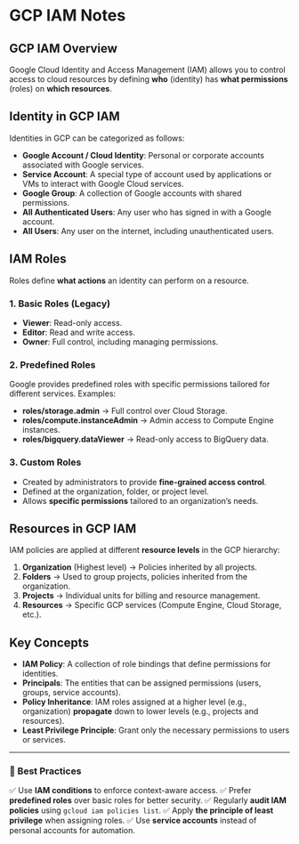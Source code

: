 # GCP IAM Notes

## GCP IAM Overview
Google Cloud Identity and Access Management (IAM) allows you to control access to cloud resources by defining **who** (identity) has **what permissions** (roles) on **which resources**.

## Identity in GCP IAM
Identities in GCP can be categorized as follows:

- **Google Account / Cloud Identity**: Personal or corporate accounts associated with Google services.
- **Service Account**: A special type of account used by applications or VMs to interact with Google Cloud services.
- **Google Group**: A collection of Google accounts with shared permissions.
- **All Authenticated Users**: Any user who has signed in with a Google account.
- **All Users**: Any user on the internet, including unauthenticated users.

## IAM Roles
Roles define **what actions** an identity can perform on a resource.

### 1. Basic Roles (Legacy)
- **Viewer**: Read-only access.
- **Editor**: Read and write access.
- **Owner**: Full control, including managing permissions.

### 2. Predefined Roles
Google provides predefined roles with specific permissions tailored for different services.
Examples:
- **roles/storage.admin** → Full control over Cloud Storage.
- **roles/compute.instanceAdmin** → Admin access to Compute Engine instances.
- **roles/bigquery.dataViewer** → Read-only access to BigQuery data.

### 3. Custom Roles
- Created by administrators to provide **fine-grained access control**.
- Defined at the organization, folder, or project level.
- Allows **specific permissions** tailored to an organization’s needs.

## Resources in GCP IAM
IAM policies are applied at different **resource levels** in the GCP hierarchy:

1. **Organization** (Highest level) → Policies inherited by all projects.
2. **Folders** → Used to group projects, policies inherited from the organization.
3. **Projects** → Individual units for billing and resource management.
4. **Resources** → Specific GCP services (Compute Engine, Cloud Storage, etc.).

## Key Concepts
- **IAM Policy**: A collection of role bindings that define permissions for identities.
- **Principals**: The entities that can be assigned permissions (users, groups, service accounts).
- **Policy Inheritance**: IAM roles assigned at a higher level (e.g., organization) **propagate** down to lower levels (e.g., projects and resources).
- **Least Privilege Principle**: Grant only the necessary permissions to users or services.

---
### 📌 Best Practices
✅ Use **IAM conditions** to enforce context-aware access.
✅ Prefer **predefined roles** over basic roles for better security.
✅ Regularly **audit IAM policies** using `gcloud iam policies list`.
✅ Apply **the principle of least privilege** when assigning roles.
✅ Use **service accounts** instead of personal accounts for automation.


